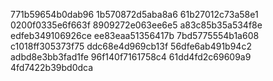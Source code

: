 771b59654b0dab96
1b570872d5aba8a6
61b27012c73a58e1
0200f0335e6f663f
8909272e063ee6e5
a83c85b35a534f8e
edfeb349106926ce
ee83eaa51356417b
7bd5775554b1a608
c1018ff305373f75
ddc68e4d969cb13f
56dfe6ab491b94c2
adbd8e3bb3fad1fe
96f140f7161758c4
61dd4fd2c69609a9
4fd7422b39bd0dca
